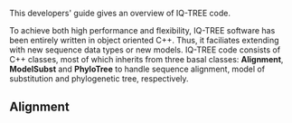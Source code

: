 <!--jekyll 
docid: 02
icon: info-circle
doctype: tutorial
tags:
- tutorial
sections:
- name: Alignment
  url: alignment
jekyll-->

This developers' guide gives an overview of IQ-TREE code.
<!--more-->

To achieve both high performance and flexibility, IQ-TREE software has been entirely written in object oriented C++. Thus, it faciliates extending with new sequence data types or new models. IQ-TREE code consists of C++ classes, most of which inherits from three basal classes: **Alignment**, **ModelSubst** and **PhyloTree** to handle sequence alignment, model of substitution and phylogenetic tree, respectively.


Alignment
---------